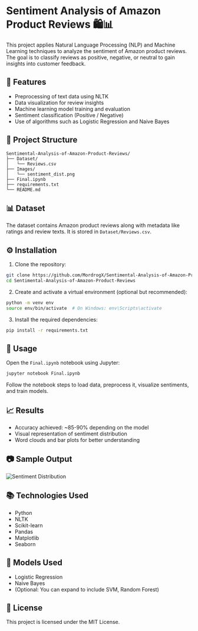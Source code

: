 # Sentiment Analysis of Amazon Product Reviews 🛍️📊

This project applies Natural Language Processing (NLP) and Machine Learning techniques to analyze the sentiment of Amazon product reviews. The goal is to classify reviews as positive, negative, or neutral to gain insights into customer feedback.

## 📌 Features

- Preprocessing of text data using NLTK
- Data visualization for review insights
- Machine learning model training and evaluation
- Sentiment classification (Positive / Negative)
- Use of algorithms such as Logistic Regression and Naive Bayes

## 📂 Project Structure

```
Sentimental-Analysis-of-Amazon-Product-Reviews/
├── Dataset/
│   └── Reviews.csv
├── Images/
│   └── sentiment_dist.png
├── Final.ipynb
├── requirements.txt
└── README.md
```

## 📊 Dataset

The dataset contains Amazon product reviews along with metadata like ratings and review texts. It is stored in `Dataset/Reviews.csv`.

## ⚙️ Installation

1. Clone the repository:

```bash
git clone https://github.com/MordrogX/Sentimental-Analysis-of-Amazon-Product-Reviews.git
cd Sentimental-Analysis-of-Amazon-Product-Reviews
```

2. Create and activate a virtual environment (optional but recommended):

```bash
python -m venv env
source env/bin/activate  # On Windows: env\Scripts\activate
```

3. Install the required dependencies:

```bash
pip install -r requirements.txt
```

## 🧪 Usage

Open the `Final.ipynb` notebook using Jupyter:

```bash
jupyter notebook Final.ipynb
```

Follow the notebook steps to load data, preprocess it, visualize sentiments, and train models.

## 📈 Results

- Accuracy achieved: ~85-90% depending on the model
- Visual representation of sentiment distribution
- Word clouds and bar plots for better understanding

## 📷 Sample Output

![Sentiment Distribution](Images/sentiment_dist.png)

## 📚 Technologies Used

- Python
- NLTK
- Scikit-learn
- Pandas
- Matplotlib
- Seaborn

## 🧠 Models Used

- Logistic Regression
- Naive Bayes
- (Optional: You can expand to include SVM, Random Forest)

## 📄 License

This project is licensed under the MIT License.
